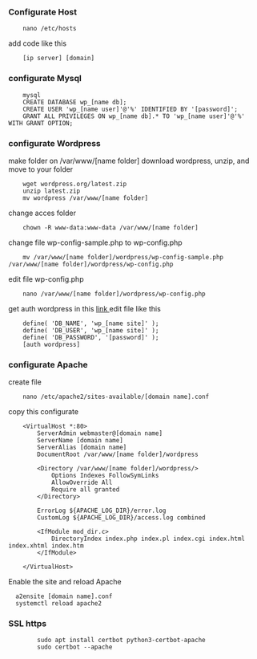### Configurate Host

```
    nano /etc/hosts
```
add code like this

```
    [ip server] [domain]
```

### configurate Mysql
```
    mysql
    CREATE DATABASE wp_[name db];
    CREATE USER 'wp_[name user]'@'%' IDENTIFIED BY '[password]';
    GRANT ALL PRIVILEGES ON wp_[name db].* TO 'wp_[name user]'@'%' WITH GRANT OPTION;
```

### configurate Wordpress
make folder on /var/www/[name folder]
download wordpress, unzip, and move to your folder
```
    wget wordpress.org/latest.zip
    unzip latest.zip
    mv wordpress /var/www/[name folder]
```
change acces folder
```
    chown -R www-data:www-data /var/www/[name folder]
```
change file wp-config-sample.php to wp-config.php
```
    mv /var/www/[name folder]/wordpress/wp-config-sample.php /var/www/[name folder]/wordpress/wp-config.php
```
edit file wp-config.php
```
    nano /var/www/[name folder]/wordpress/wp-config.php
```
get auth wordpress in this <a href="https://api.wordpress.org/secret-key/1.1/salt/"  target="_blank"> link </a>
edit file like this
```
    define( 'DB_NAME', 'wp_[name site]' );
    define( 'DB_USER', 'wp_[name site]' );
    define( 'DB_PASSWORD', '[password]' );
    [auth wordpress]
```

### configurate Apache
create file
```
    nano /etc/apache2/sites-available/[domain name].conf
```
copy this configurate
```
    <VirtualHost *:80>
        ServerAdmin webmaster@[domain name]
        ServerName [domain name]
        ServerAlias [domain name]
        DocumentRoot /var/www/[name folder]/wordpress

        <Directory /var/www/[name folder]/wordpress/>
            Options Indexes FollowSymLinks
            AllowOverride All
            Require all granted
        </Directory>

        ErrorLog ${APACHE_LOG_DIR}/error.log
        CustomLog ${APACHE_LOG_DIR}/access.log combined

        <IfModule mod_dir.c>
            DirectoryIndex index.php index.pl index.cgi index.html index.xhtml index.htm
        </IfModule>

    </VirtualHost>
```
Enable the site and reload Apache
```
  a2ensite [domain name].conf
  systemctl reload apache2
```
### SSL https
```
        sudo apt install certbot python3-certbot-apache
        sudo certbot --apache
```
